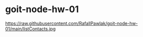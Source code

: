 # goit-node-hw-01
https://raw.githubusercontent.com/RafallPawlak/goit-node-hw-01/main/listContacts.jpg
